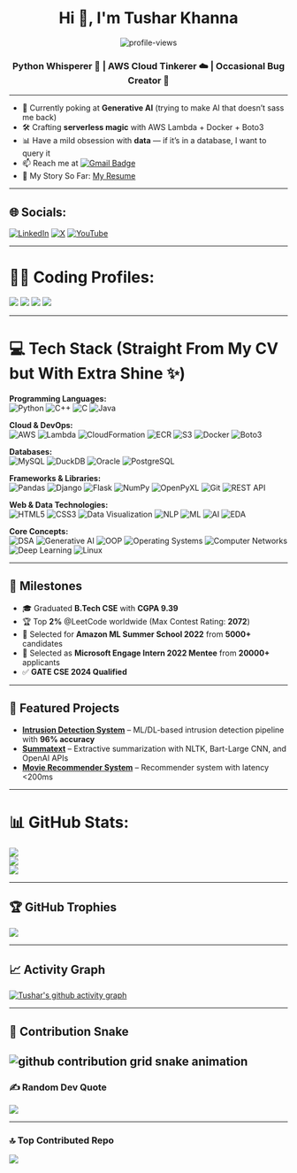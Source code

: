 <h1 align="center">Hi 👋, I'm Tushar Khanna</h1>
<p align="center">
  <img src="https://komarev.com/ghpvc/?username=tusharkhanna575&label=Profile%20views&color=0e75b6&style=plastic&base=13843" alt="profile-views" />
</p>
<h3 align="center">Python Whisperer 🐍 | AWS Cloud Tinkerer ☁️ | Occasional Bug Creator 🐞</h3>

---

- 🌱 Currently poking at **Generative AI** (trying to make AI that doesn’t sass me back)  
- 🛠 Crafting **serverless magic** with AWS Lambda + Docker + Boto3  
- 📊 Have a mild obsession with **data** — if it’s in a database, I want to query it  
- 📫 Reach me at [![Gmail Badge](https://img.shields.io/badge/-khanna.tushar5112@gmail.com-c14438?style=flat-square&logo=Gmail&logoColor=white)](mailto:khanna.tushar5112@gmail.com)  
- 📄 My Story So Far: [My Resume](https://drive.google.com/file/d/13JBjZ1LEUUA8TBFKQ_rrJKzQm2-5M9gp/view)  

---

## 🌐 Socials:
[![LinkedIn](https://img.shields.io/badge/LinkedIn-%230077B5.svg?logo=linkedin&logoColor=white)](https://linkedin.com/in/tusharkhanna575) 
[![X](https://img.shields.io/badge/Twitter-black.svg?logo=X&logoColor=white)](https://x.com/tusharkhanna575) 
[![YouTube](https://img.shields.io/badge/YouTube-%23FF0000.svg?logo=YouTube&logoColor=white)](https://youtube.com/@tusharkhanna575) 

---

# 🧑‍💻 Coding Profiles:
<a href="https://www.leetcode.com/tusharkhanna575"><img src="https://img.shields.io/badge/LeetCode-FFA116?style=for-the-badge&logo=leetcode&logoColor=white" /></a>
<a href="https://www.hackerearth.com/@tusharkhanna575"><img src="https://img.shields.io/badge/HackerEarth-2C3454?style=for-the-badge&logo=hackerearth&logoColor=blue" /></a>
<a href="https://auth.geeksforgeeks.org/user/tusharkhanna5112"><img src="https://img.shields.io/badge/GeeksforGeeks-2F8D46?style=for-the-badge&logo=geeksforgeeks&logoColor=white" /></a>
<a href="https://www.hackerrank.com/profile/tusharkhanna575"><img src="https://img.shields.io/badge/-Hackerrank-2EC866?style=for-the-badge&logo=HackerRank&logoColor=white"/> </a>

---

# 💻 Tech Stack (Straight From My CV but With Extra Shine ✨)
**Programming Languages:**  
![Python](https://img.shields.io/badge/Python-3776AB?style=for-the-badge&logo=python&logoColor=white) ![C++](https://img.shields.io/badge/C++-00599C?style=for-the-badge&logo=cplusplus&logoColor=white) ![C](https://img.shields.io/badge/C-00599C?style=for-the-badge&logo=c&logoColor=white) ![Java](https://img.shields.io/badge/Java-ED8B00?style=for-the-badge&logo=openjdk&logoColor=white)  

**Cloud & DevOps:**  
![AWS](https://img.shields.io/badge/AWS-232F3E?style=for-the-badge&logo=amazonaws&logoColor=white) ![Lambda](https://img.shields.io/badge/AWS%20Lambda-FF9900?style=for-the-badge&logo=awslambda&logoColor=white) ![CloudFormation](https://img.shields.io/badge/CloudFormation-FF4F8B?style=for-the-badge&logo=amazonaws&logoColor=white) ![ECR](https://img.shields.io/badge/AWS%20ECR-FF9900?style=for-the-badge&logo=amazonaws&logoColor=white) ![S3](https://img.shields.io/badge/Amazon%20S3-569A31?style=for-the-badge&logo=amazons3&logoColor=white) ![Docker](https://img.shields.io/badge/Docker-0db7ed?style=for-the-badge&logo=docker&logoColor=white) ![Boto3](https://img.shields.io/badge/Boto3-FF9900?style=for-the-badge&logo=amazonaws&logoColor=white)  

**Databases:**  
![MySQL](https://img.shields.io/badge/MySQL-005C84?style=for-the-badge&logo=mysql&logoColor=white) ![DuckDB](https://img.shields.io/badge/DuckDB-FFF000?style=for-the-badge&logo=duckdb&logoColor=black) ![Oracle](https://img.shields.io/badge/Oracle-F80000?style=for-the-badge&logo=oracle&logoColor=white) ![PostgreSQL](https://img.shields.io/badge/PostgreSQL-31648C?style=for-the-badge&logo=postgresql&logoColor=white)  

**Frameworks & Libraries:**  
![Pandas](https://img.shields.io/badge/Pandas-150458?style=for-the-badge&logo=pandas&logoColor=white) ![Django](https://img.shields.io/badge/Django-092E20?style=for-the-badge&logo=django&logoColor=white) ![Flask](https://img.shields.io/badge/Flask-000000?style=for-the-badge&logo=flask&logoColor=white) ![NumPy](https://img.shields.io/badge/Numpy-013243?style=for-the-badge&logo=numpy&logoColor=white) ![OpenPyXL](https://img.shields.io/badge/OpenPyXL-FFD43B?style=for-the-badge&logo=python&logoColor=black) ![Git](https://img.shields.io/badge/Git-F05033?style=for-the-badge&logo=git&logoColor=white) ![REST API](https://img.shields.io/badge/REST%20APIs-02569B?style=for-the-badge&logo=api&logoColor=white)  

**Web & Data Technologies:**  
![HTML5](https://img.shields.io/badge/HTML5-E34F26?style=for-the-badge&logo=html5&logoColor=white) ![CSS3](https://img.shields.io/badge/CSS3-1572B6?style=for-the-badge&logo=css3&logoColor=white) ![Data Visualization](https://img.shields.io/badge/Data%20Viz-4B0082?style=for-the-badge&logo=plotly&logoColor=white) ![NLP](https://img.shields.io/badge/NLP-008080?style=for-the-badge&logo=python&logoColor=white) ![ML](https://img.shields.io/badge/Machine%20Learning-102230?style=for-the-badge&logo=scikit-learn&logoColor=white) ![AI](https://img.shields.io/badge/AI-FF4500?style=for-the-badge&logo=openai&logoColor=white) ![EDA](https://img.shields.io/badge/EDA-6495ED?style=for-the-badge&logo=python&logoColor=white)  

**Core Concepts:**  
![DSA](https://img.shields.io/badge/DSA-FF6347?style=for-the-badge&logo=python&logoColor=white) ![Generative AI](https://img.shields.io/badge/Generative%20AI-8A2BE2?style=for-the-badge&logo=openai&logoColor=white) ![OOP](https://img.shields.io/badge/OOP-800000?style=for-the-badge&logo=java&logoColor=white) ![Operating Systems](https://img.shields.io/badge/OS-4682B4?style=for-the-badge&logo=linux&logoColor=white) ![Computer Networks](https://img.shields.io/badge/Computer%20Networks-2E8B57?style=for-the-badge&logo=cisco&logoColor=white) ![Deep Learning](https://img.shields.io/badge/Deep%20Learning-00008B?style=for-the-badge&logo=pytorch&logoColor=white) ![Linux](https://img.shields.io/badge/Linux-000000?style=for-the-badge&logo=linux&logoColor=white)  

---

## 🎯 Milestones
- 🎓 Graduated **B.Tech CSE** with **CGPA 9.39**  
- 🏆 Top **2%** @LeetCode worldwide (Max Contest Rating: **2072**)  
- 📜 Selected for **Amazon ML Summer School 2022** from **5000+** candidates  
- 🤝 Selected as **Microsoft Engage Intern 2022 Mentee** from **20000+** applicants  
- ✅ **GATE CSE 2024 Qualified**  

---

## 📂 Featured Projects
- **[Intrusion Detection System](https://github.com/tusharkhanna575/Intrusion-Detection-System)** – ML/DL-based intrusion detection pipeline with **96% accuracy**  
- **[Summatext](https://github.com/tusharkhanna575/SummaText)** – Extractive summarization with NLTK, Bart-Large CNN, and OpenAI APIs  
- **[Movie Recommender System](https://github.com/tusharkhanna575/MS-Engage-2022)** – Recommender system with latency <200ms  

---

# 📊 GitHub Stats:
![](https://github-readme-stats.vercel.app/api?username=tusharkhanna575&theme=dark&hide_border=false&include_all_commits=true&count_private=true)<br/>
![](https://github-readme-streak-stats.herokuapp.com/?user=tusharkhanna575&theme=dark&hide_border=false)<br/>
![](https://github-readme-stats.vercel.app/api/top-langs/?username=tusharkhanna575&theme=dark&hide_border=false&layout=compact)

---

## 🏆 GitHub Trophies
![](https://github-profile-trophy.vercel.app/?username=tusharkhanna575&theme=darkhub&no-frame=false&no-bg=true&margin-w=4)

---

## 📈 Activity Graph
[![Tushar's github activity graph](https://github-readme-activity-graph.vercel.app/graph?username=tusharkhanna575&bg_color=0d1117&color=5bcdec&line=5bcdec&point=ffffff&area=true&hide_border=true)](https://github.com/ashutosh00710/github-readme-activity-graph)

---

## 🐍 Contribution Snake
![github contribution grid snake animation](https://github.com/tusharkhanna575/tusharkhanna575/blob/main/dist/github-contribution-grid-snake.svg)
---

### ✍️ Random Dev Quote
![](https://quotes-github-readme.vercel.app/api?type=horizontal&theme=dark)

---

### 🔝 Top Contributed Repo
![](https://github-contributor-stats.vercel.app/api?username=tusharkhanna575&limit=5&theme=dark&combine_all_yearly_contributions=true)


